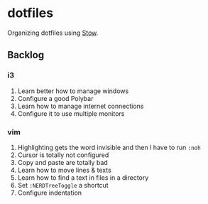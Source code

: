 # dotfiles

Organizing dotfiles using [Stow](https://www.gnu.org/software/stow/).

## Backlog
### i3
1. Learn better how to manage windows
2. Configure a good Polybar
3. Learn how to manage internet connections
4. Configure it to use multiple monitors
### vim
1. Highlighting gets the word invisible and then I have to run `:noh`
2. Cursor is totally not configured
3. Copy and paste are totally bad
4. Learn how to move lines & texts
5. Learn how to find a text in files in a directory
6. Set `:NERDTreeToggle` a shortcut
7. Configure indentation
